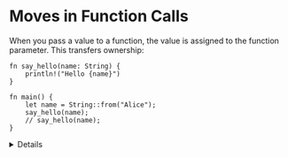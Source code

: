 # Moves in Function Calls

When you pass a value to a function, the value is assigned to the function
parameter. This transfers ownership:

```rust,editable
fn say_hello(name: String) {
    println!("Hello {name}")
}

fn main() {
    let name = String::from("Alice");
    say_hello(name);
    // say_hello(name);
}
```

<details>

* With the first call to `say_hello`, `main` gives up ownership of `name`. Afterwards, `name` cannot be used anymore within `main`.
* `main` can retain ownership if it passes `name` as a reference (`&name`) and if `say_hello` accepts a reference as a parameter.
* Alternatively, `main` can pass a clone of `name` in the first call (`name.clone()`).
* Rust makes it harder than C++ to inadvertently create copies by making move semantics the default, and by forcing programmers to make clones explicit.

</details>

